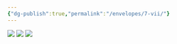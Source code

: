 ```yaml
---
{"dg-publish":true,"permalink":"/envelopes/7-vii/"}
---
```


![](https://i.imgur.com/BhtvsCQ.jpeg)
![](https://i.imgur.com/lYL5Aq1.jpeg)
![](https://i.imgur.com/cKNQHCX.jpeg)
